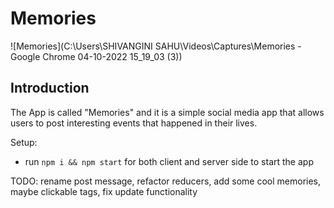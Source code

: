 # Memories

![Memories](C:\Users\SHIVANGINI SAHU\Videos\Captures\Memories - Google Chrome 04-10-2022 15_19_03 (3))

## Introduction


The App is called "Memories" and it is a simple social media app that allows users to post interesting events that happened in their lives.



Setup:
- run ```npm i && npm start``` for both client and server side to start the app

TODO: rename post message, refactor reducers, add some cool memories, maybe clickable tags, fix update functionality
